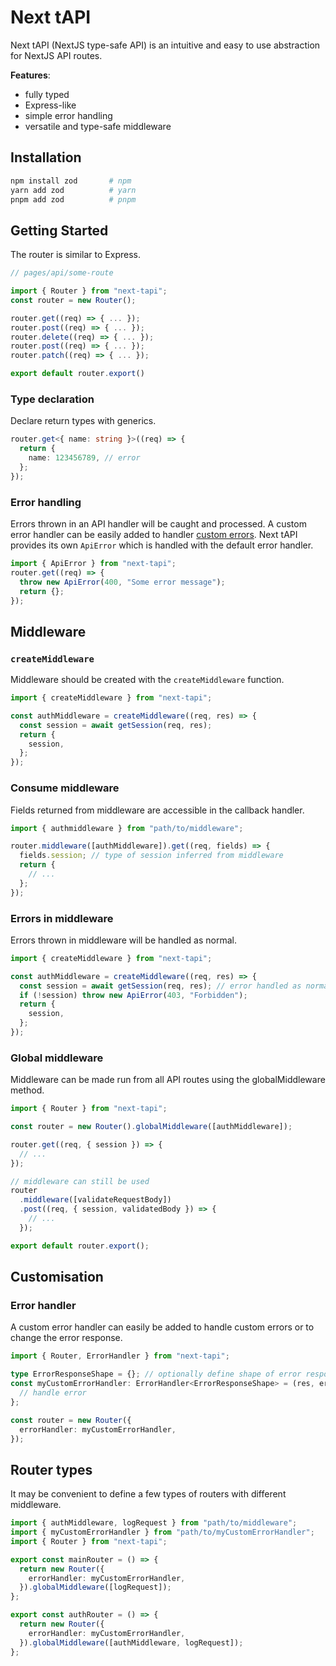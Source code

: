# Next tAPI

Next tAPI (NextJS type-safe API) is an intuitive and easy to use abstraction for NextJS API routes.

**Features**:

- fully typed
- Express-like
- simple error handling
- versatile and type-safe middleware

## Installation

```sh
npm install zod       # npm
yarn add zod          # yarn
pnpm add zod          # pnpm
```

## Getting Started

The router is similar to Express.

```ts
// pages/api/some-route

import { Router } from "next-tapi";
const router = new Router();

router.get((req) => { ... });
router.post((req) => { ... });
router.delete((req) => { ... });
router.post((req) => { ... });
router.patch((req) => { ... });

export default router.export()
```

### Type declaration

Declare return types with generics.

```ts
router.get<{ name: string }>((req) => {
  return {
    name: 123456789, // error
  };
});
```

### Error handling

Errors thrown in an API handler will be caught and processed. A custom error handler can be easily added to handler [custom errors](#error-handler). Next tAPI provides its own `ApiError` which is handled with the default error handler.

```ts
import { ApiError } from "next-tapi";
router.get((req) => {
  throw new ApiError(400, "Some error message");
  return {};
});
```

## Middleware

### `createMiddleware`

Middleware should be created with the `createMiddleware` function.

```ts
import { createMiddleware } from "next-tapi";

const authMiddleware = createMiddleware((req, res) => {
  const session = await getSession(req, res);
  return {
    session,
  };
});
```

### Consume middleware

Fields returned from middleware are accessible in the callback handler.

```ts
import { authmiddleware } from "path/to/middleware";

router.middleware([authMiddleware]).get((req, fields) => {
  fields.session; // type of session inferred from middleware
  return {
    // ...
  };
});
```

### Errors in middleware

Errors thrown in middleware will be handled as normal.

```ts
import { createMiddleware } from "next-tapi";

const authMiddleware = createMiddleware((req, res) => {
  const session = await getSession(req, res); // error handled as normal
  if (!session) throw new ApiError(403, "Forbidden");
  return {
    session,
  };
});
```

### Global middleware

Middleware can be made run from all API routes using the globalMiddleware method.

```ts
import { Router } from "next-tapi";

const router = new Router().globalMiddleware([authMiddleware]);

router.get((req, { session }) => {
  // ...
});

// middleware can still be used
router
  .middleware([validateRequestBody])
  .post((req, { session, validatedBody }) => {
    // ...
  });

export default router.export();
```

## Customisation

### Error handler

A custom error handler can easily be added to handle custom errors or to change the error response.

```ts
import { Router, ErrorHandler } from "next-tapi";

type ErrorResponseShape = {}; // optionally define shape of error response
const myCustomErrorHandler: ErrorHandler<ErrorResponseShape> = (res, err) => {
  // handle error
};

const router = new Router({
  errorHandler: myCustomErrorHandler,
});
```

## Router types

It may be convenient to define a few types of routers with different middleware.

```ts
import { authMiddleware, logRequest } from "path/to/middleware";
import { myCustomErrorHandler } from "path/to/myCustomErrorHandler";
import { Router } from "next-tapi";

export const mainRouter = () => {
  return new Router({
    errorHandler: myCustomErrorHandler,
  }).globalMiddleware([logRequest]);
};

export const authRouter = () => {
  return new Router({
    errorHandler: myCustomErrorHandler,
  }).globalMiddleware([authMiddleware, logRequest]);
};
```
